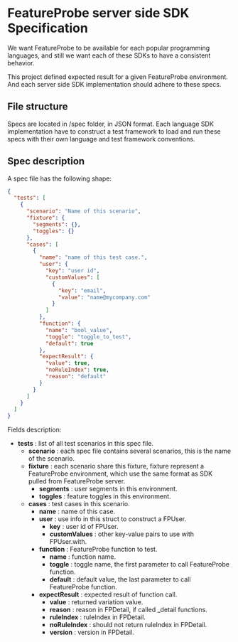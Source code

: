 # FeatureProbe server side SDK Specification

We want FeatureProbe to be available for each popular programming languages, and still we want each of these SDKs to
have a consistent behavior.

This project defined expected result for a given FeatureProbe environment. And each server side SDK implementation
should adhere to these specs.

## File structure

Specs are located in /spec folder, in JSON format. Each language SDK implementation have to construct a test framework
to load and run these specs with their own language and test framework conventions.

## Spec description

A spec file has the following shape:

```json
{
  "tests": [
    {
      "scenario": "Name of this scenario",
      "fixture": {
        "segments": {},
        "toggles": {}
      },
      "cases": [
        {
          "name": "name of this test case.",
          "user": {
            "key": "user id",
            "customValues": [
              {
                "key": "email",
                "value": "name@mycompany.com"
              }
            ]
          },
          "function": {
            "name": "bool_value",
            "toggle": "toggle_to_test",
            "default": true
          },
          "expectResult": {
            "value": true,
            "noRuleIndex": true,
            "reason": "default"
          }
        }
      ]
    }
  ]
}
```

Fields description:

* __tests__ : list of all test scenarios in this spec file.
  * __scenario__ : each spec file contains several scenarios, this is the name of the scenario.
  * __fixture__ : each scenario share this fixture, fixture represent a FeatureProbe environment, which use the same
    format as SDK pulled from FeatureProbe server.
    * __segments__ : user segments in this environment.
    * __toggles__ : feature toggles in this environment.
  * __cases__ : test cases in this scenario.
    * __name__ : name of this case.
    * __user__ : use info in this struct to construct a FPUser.
      * __key__ : user id of FPUser.
      * __customValues__ : other key-value pairs to use with FPUser.with.
    * __function__ : FeatureProbe function to test.
      * __name__ : function name.
      * __toggle__ : toggle name, the first parameter to call FeatureProbe function.
      * __default__ : default value, the last parameter to call FeatureProbe function.
    * __expectResult__ : expected result of function call.
      * __value__ : returned variation value.
      * __reason__ : reason in FPDetail, if called _detail functions.
      * __ruleIndex__ : ruleIndex in FPDetail.
      * __noRuleIndex__ : should not return ruleIndex in FPDetail.
      * __version__ : version in FPDetail.

